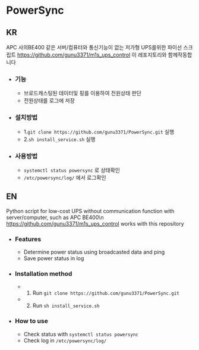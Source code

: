 # PowerSync
## KR
APC 사의BE400 같은 서버/컴퓨터와 통신기능이 없는 저가형 UPS를위한 파이선 스크립트
https://github.com/gunu3371/m1s_ups_control 이 레포지토리와 함께작동합니다
+ ### 기능
  + 브로드캐스팅된 데이터및 핑를 이용하여 전원상태 판단
  + 전원상태를 로그에 저장
+ ### 설치방법
  + 1.```git clone https://github.com/gunu3371/PowerSync.git``` 실행
  + 2.```sh install_service.sh``` 실행
+ ### 사용방법
  + ```systemctl status powersync``` 로 상태확인
  + ```/etc/powersync/log/``` 에서 로그확인
## EN
Python script for low-cost UPS without communication function with server/computer, such as APC BE400\n
https://github.com/gunu3371/m1s_ups_control works with this repository
+ ### Features
  + Determine power status using broadcasted data and ping
  + Save power status in log
+ ### Installation method
  + 1. Run ```git clone https://github.com/gunu3371/PowerSync.git```
  + 2. Run ```sh install_service.sh```
+ ### How to use
  + Check status with ```systemctl status powersync```
  + Check log in ```/etc/powersync/log/```
